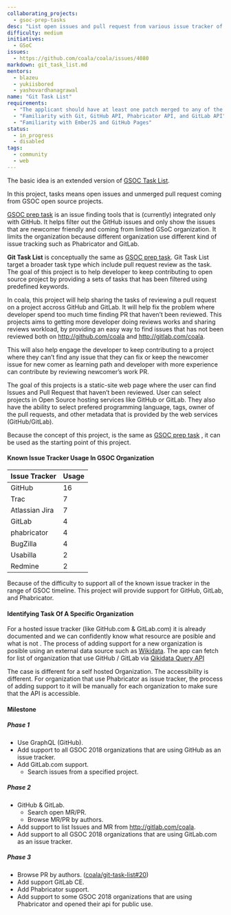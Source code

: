 ```yaml
---
collaborating_projects:
  - gsoc-prep-tasks
desc: "List open issues and pull request from various issue tracker of a specified organization."
difficulty: medium
initiatives:
  - GSoC
issues:
  - https://github.com/coala/coala/issues/4080
markdown: git_task_list.md
mentors:
  - blazeu
  - yukiisbored
  - yashovardhanagrawal
name: "Git Task List"
requirements:
  - "The applicant should have at least one patch merged to any of the coala repositories."
  - "Familiarity with Git, GitHub API, Phabricator API, and GitLab API"
  - "Familiarity with EmberJS and GitHub Pages"
status:
  - in_progress
  - disabled
tags:
  - community
  - web
---
```

The basic idea is an extended version of [GSOC Task List](https://github.com/summerofcode/gsoc-prep-tasks).

In this project, tasks means open issues and unmerged pull request coming from
GSOC open source projects.

[GSOC prep task](https://coala.github.io/git-task-list/) is an issue
finding tools that is (currently) integrated only with GitHub. It helps filter
out the GitHub issues and only show the issues that are newcomer friendly and
coming from limited GSoC organization. It limits the organization because
different organization use different kind of issue tracking such as Phabricator
and GitLab.

**Git Task List** is conceptually the same as [GSOC prep task](https://coala.github.io/git-task-list/).
Git Task List target a broader task type which include pull request review as
the task. The goal of this project is to help developer to keep contributing to
open source project by providing a sets of tasks that has been filtered using
predefined keywords.

In coala, this project will help sharing the tasks of reviewing a pull request
on a project accross GitHub and GitLab. It will help fix the problem where
developer spend too much time finding PR that haven’t been reviewed. This
projects aims to getting more developer doing reviews works and sharing reviews
workload, by providing an easy way to find issues that has not been reviewed
both on http://github.com/coala and http://gitlab.com/coala.

This will also help engage the developer to keep contributing to a project where
they can’t find any issue that they can fix or keep the newcomer issue for new
comer as learning path and developer with more experience can contribute by
reviewing newcomer’s work PR.

The goal of this projects is a static-site web page where the user
can find Issues and Pull Request that haven’t been reviewed. User can select
projects in Open Source hosting services like GitHub or GitLab. They also have
the ability to select prefered programming language, tags, owner of the pull
requests, and other metadata that is provided by the web services
(GitHub/GitLab).

Because the concept of this project, is the same as [GSOC prep task](https://coala.github.io/git-task-list/)
, it can be used as the starting point of this project.

#### Known Issue Tracker Usage In GSOC Organization

Issue Tracker | Usage
--- | ---
GitHub | 16
Trac | 7
Atlassian Jira | 7
GitLab | 4
phabricator | 4
BugZilla | 4
Usabilla | 2
Redmine | 2

Because of the difficulty to support all of the known issue tracker in the range
of GSOC timeline. This project will provide support for GitHub, GitLab, and
Phabricator.

#### Identifying Task Of A Specific Organization

For a hosted issue tracker (like GitHub.com & GitLab.com) it is already
documented and we can confidently know what resource are posible and what is not
. The process of adding support for a new organization is posible using an
external data source such as [Wikidata](http://wikidata.org). The app can fetch
for list of organization that use GitHub / GitLab via [Qikidata Query API](https://query.wikidata.org/)

The case is different for a self hosted Organization. The accessibility is
different. For organization that use Phabricator as issue tracker, the process
of adding support to it will be manually for each organization to make sure that
the API is accessible.

#### Milestone

##### Phase 1
- Use GraphQL (GitHub).
- Add support to all GSOC 2018 organizations that are using GitHub as an issue
  tracker.
- Add GitLab.com support.
  - Search issues from a specified project.

##### Phase 2
- GitHub & GitLab.
  - Search open MR/PR.
  - Browse MR/PR by authors.
- Add support to list Issues and MR from http://gitlab.com/coala.
- Add support to all GSOC 2018 organizations that are using GitLab.com as an
  issue tracker.

##### Phase 3
- Browse PR by authors. ([coala/git-task-list#20](https://github.com/coala/git-task-list/issues/20))
- Add support GitLab CE.
- Add Phabricator support.
- Add support to some GSOC 2018 organizations that are using Phabricator and
  opened their api for public use.
